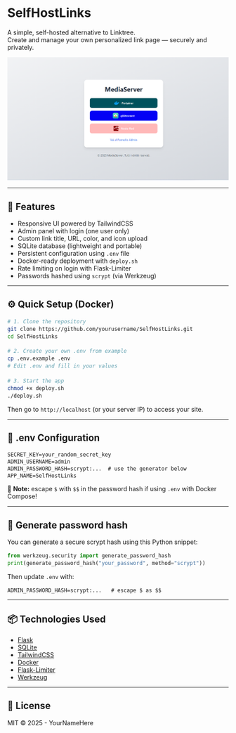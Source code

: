 # SelfHostLinks

A simple, self-hosted alternative to Linktree.  
Create and manage your own personalized link page — securely and privately.

![Screenshot of SelfHostLinks homepage](static/screenshot-home.png)

---

## 🚀 Features

- Responsive UI powered by TailwindCSS
- Admin panel with login (one user only)
- Custom link title, URL, color, and icon upload
- SQLite database (lightweight and portable)
- Persistent configuration using `.env` file
- Docker-ready deployment with `deploy.sh`
- Rate limiting on login with Flask-Limiter
- Passwords hashed using `scrypt` (via Werkzeug)

---

## ⚙️ Quick Setup (Docker)

```bash
# 1. Clone the repository
git clone https://github.com/yourusername/SelfHostLinks.git
cd SelfHostLinks

# 2. Create your own .env from example
cp .env.example .env
# Edit .env and fill in your values

# 3. Start the app
chmod +x deploy.sh
./deploy.sh
```

Then go to `http://localhost` (or your server IP) to access your site.

---

## 🔐 .env Configuration

```env
SECRET_KEY=your_random_secret_key
ADMIN_USERNAME=admin
ADMIN_PASSWORD_HASH=scrypt:...  # use the generator below
APP_NAME=SelfHostLinks
```

📌 **Note:** escape `$` with `$$` in the password hash if using `.env` with Docker Compose!

---

## 🔐 Generate password hash

You can generate a secure scrypt hash using this Python snippet:

```python
from werkzeug.security import generate_password_hash
print(generate_password_hash("your_password", method="scrypt"))
```

Then update `.env` with:

```env
ADMIN_PASSWORD_HASH=scrypt:...   # escape $ as $$
```

---

## 📦 Technologies Used

- [Flask](https://flask.palletsprojects.com/)
- [SQLite](https://www.sqlite.org/index.html)
- [TailwindCSS](https://tailwindcss.com/)
- [Docker](https://www.docker.com/)
- [Flask-Limiter](https://flask-limiter.readthedocs.io/)
- [Werkzeug](https://werkzeug.palletsprojects.com/)

---

## 📜 License

MIT © 2025 - YourNameHere
